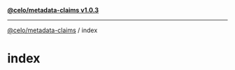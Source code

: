 [**@celo/metadata-claims v1.0.3**](../README.md)

***

[@celo/metadata-claims](../README.md) / index

# index
